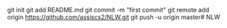 git init
git add README.md
git commit -m "first commit"
git remote add origin https://github.com/assiscs2/NLW.git
git push -u origin master# NLW
